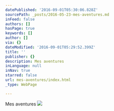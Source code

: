 ```yaml
---
datePublished: '2016-09-01T05:30:06.828Z'
sourcePath: _posts/2016-05-23-mes-aventures.md
inFeed: false
authors: []
hasPage: true
keywords: []
author: []
via: {}
dateModified: '2016-09-01T05:29:52.399Z'
title: ''
publisher: {}
description: Mes aventures
inLanguage: null
inNav: true
starred: false
url: mes-aventures/index.html
_type: WebPage

---
```

Mes aventures
![](https://the-grid-user-content.s3-us-west-2.amazonaws.com/211e9759-9eaa-4581-a4ad-293aca762a31.jpg)